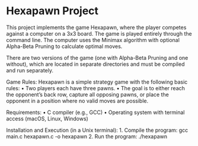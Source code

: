 # Hexapawn Project
This project implements the game Hexapawn, where the player competes against a computer on a 3x3 board.
The game is played entirely through the command line.
The computer uses the Minimax algorithm with optional Alpha-Beta Pruning to calculate optimal moves.

There are two versions of the game (one with Alpha-Beta Pruning and one without),
which are located in separate directories and must be compiled and run separately.

Game Rules:
Hexapawn is a simple strategy game with the following basic rules:
	•	Two players each have three pawns.
	•	The goal is to either reach the opponent’s back row,
capture all opposing pawns, or place the opponent in a position where no valid moves are possible.

Requirements:
	•	C compiler (e.g., GCC)
	•	Operating system with terminal access (macOS, Linux, Windows)

Installation and Execution (in a Unix terminal):
	1.	Compile the program:
gcc main.c hexapawn.c -o hexapawn
	2.	Run the program:
./hexapawn
